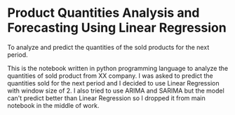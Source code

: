 # Product Quantities Analysis and Forecasting Using Linear Regression
To analyze and predict the quantities of the sold products for the next period.

This is the notebook written in python programming language to analyze the quantities of sold product from XX company.
I was asked to predict the quantities sold for the next period and I decided to use Linear Regression with window size of 2.
I also tried to use ARIMA and SARIMA but the model can't predict better than Linear Regression so I dropped it from main notebook in the middle of work.
